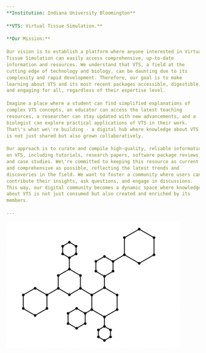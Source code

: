 ```yaml
---
**Institution: Indiana University Bloomington**

**VTS: Virtual Tissue Simulation.**

**Our Mission:**

Our vision is to establish a platform where anyone interested in Virtual
Tissue Simulation can easily access comprehensive, up-to-date
information and resources. We understand that VTS, a field at the
cutting edge of technology and biology, can be daunting due to its
complexity and rapid development. Therefore, our goal is to make
learning about VTS and its most recent packages accessible, digestible,
and engaging for all, regardless of their expertise level.

Imagine a place where a student can find simplified explanations of
complex VTS concepts, an educator can access the latest teaching
resources, a researcher can stay updated with new advancements, and a
biologist can explore practical applications of VTS in their work.
That\'s what we\'re building - a digital hub where knowledge about VTS
is not just shared but also grown collaboratively.

Our approach is to curate and compile high-quality, reliable information
on VTS, including tutorials, research papers, software package reviews,
and case studies. We\'re committed to keeping this resource as current
and comprehensive as possible, reflecting the latest trends and
discoveries in the field. We want to foster a community where users can
contribute their insights, ask questions, and engage in discussions.
This way, our digital community becomes a dynamic space where knowledge
about VTS is not just consumed but also created and enriched by its
members.

---
```

![Alt Text](https://raw.githubusercontent.com/vamado09/Virtual-Tissue-Simulation/main/molecule.png) 
